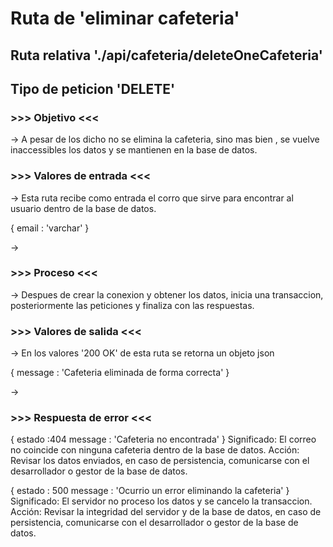 # Ruta de 'eliminar cafeteria'

## Ruta relativa './api/cafeteria/deleteOneCafeteria'

## Tipo de peticion 'DELETE'

### >>> Objetivo <<<

-> A pesar de los dicho no se elimina la cafeteria, sino mas bien , se vuelve inaccessibles los datos y se mantienen en la base de datos.

### >>> Valores de entrada <<<

-> Esta ruta recibe como entrada el corro que sirve para encontrar al usuario dentro de la base de datos.

{
  email : 'varchar'
}

->

### >>> Proceso <<<

-> Despues de crear la conexion y obtener los datos, inicia una transaccion, posteriormente las peticiones y finaliza con las respuestas.

### >>> Valores de salida <<<

-> En los valores '200 OK' de esta ruta se retorna un objeto json

{
  message : 'Cafeteria eliminada de forma correcta'
}

->

### >>> Respuesta de error <<<

{
estado :404
message : 'Cafeteria no encontrada'
}
Significado: El correo no coincide con ninguna cafeteria dentro de la base de datos.
Acción: Revisar los datos enviados, en caso de persistencia, comunicarse con el desarrollador o gestor de la base de datos.

{
estado : 500
message : 'Ocurrio un error eliminando la cafeteria'
}
Significado: El servidor no proceso los datos y se cancelo la transaccion.
Acción: Revisar la integridad del servidor y de la base de datos, en caso de persistencia, comunicarse con el desarrollador o gestor de la base de datos.
